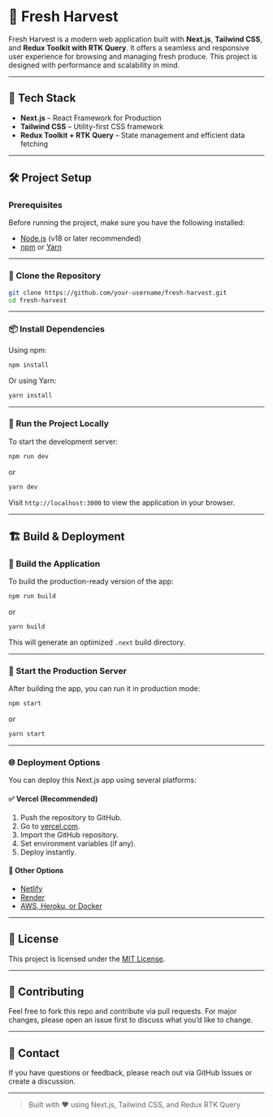 # 🥦 Fresh Harvest

Fresh Harvest is a modern web application built with **Next.js**, **Tailwind CSS**, and **Redux Toolkit with RTK Query**. It offers a seamless and responsive user experience for browsing and managing fresh produce. This project is designed with performance and scalability in mind.

---

## 🚀 Tech Stack

- **Next.js** – React Framework for Production
- **Tailwind CSS** – Utility-first CSS framework
- **Redux Toolkit + RTK Query** – State management and efficient data fetching

---

## 🛠️ Project Setup

### Prerequisites

Before running the project, make sure you have the following installed:

- [Node.js](https://nodejs.org/) (v18 or later recommended)
- [npm](https://www.npmjs.com/) or [Yarn](https://yarnpkg.com/)

---

### 📅 Clone the Repository

```bash
git clone https://github.com/your-username/fresh-harvest.git
cd fresh-harvest
```

---

### 📦 Install Dependencies

Using npm:

```bash
npm install
```

Or using Yarn:

```bash
yarn install
```

---

### 🧪 Run the Project Locally

To start the development server:

```bash
npm run dev
```

or

```bash
yarn dev
```

Visit `http://localhost:3000` to view the application in your browser.

---

## 🏗️ Build & Deployment

### 🔧 Build the Application

To build the production-ready version of the app:

```bash
npm run build
```

or

```bash
yarn build
```

This will generate an optimized `.next` build directory.

---

### 🚀 Start the Production Server

After building the app, you can run it in production mode:

```bash
npm start
```

or

```bash
yarn start
```

---

### 🌐 Deployment Options

You can deploy this Next.js app using several platforms:

#### ✅ **Vercel (Recommended)**

1. Push the repository to GitHub.
2. Go to [vercel.com](https://vercel.com/).
3. Import the GitHub repository.
4. Set environment variables (if any).
5. Deploy instantly.

#### 🔄 **Other Options**

- [Netlify](https://www.netlify.com/)
- [Render](https://render.com/)
- [AWS, Heroku, or Docker](https://nextjs.org/docs/deployment)

---

## 🧾 License

This project is licensed under the [MIT License](LICENSE).

---

## 🙌 Contributing

Feel free to fork this repo and contribute via pull requests. For major changes, please open an issue first to discuss what you’d like to change.

---

## 📢 Contact

If you have questions or feedback, please reach out via GitHub Issues or create a discussion.

---

> Built with ❤️ using Next.js, Tailwind CSS, and Redux RTK Query
